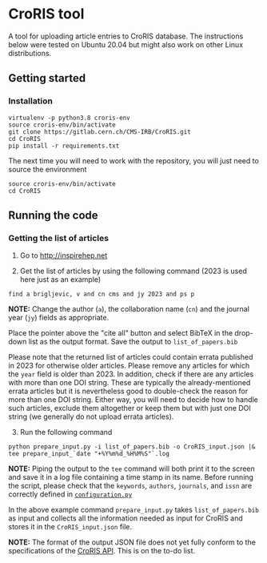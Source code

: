 # CroRIS tool

A tool for uploading article entries to CroRIS database. The instructions below were tested on Ubuntu 20.04 but might also work on other Linux distributions.

## Getting started

### Installation

```
virtualenv -p python3.8 croris-env
source croris-env/bin/activate
git clone https://gitlab.cern.ch/CMS-IRB/CroRIS.git
cd CroRIS
pip install -r requirements.txt
```

The next time you will need to work with the repository, you will just need to source the environment

```
source croris-env/bin/activate
cd CroRIS
```

## Running the code

### Getting the list of articles

1. Go to http://inspirehep.net

2. Get the list of articles by using the following command (2023 is used here just as an example)

```
find a brigljevic, v and cn cms and jy 2023 and ps p
```

**NOTE:** Change the author (`a`), the collaboration name (`cn`) and the journal year (`jy`) fields as appropriate.

Place the pointer above the "cite all" button and select BibTeX in the drop-down list as the output format. Save the output to `list_of_papers.bib`

Please note that the returned list of articles could contain errata published in 2023 for otherwise older articles. Please remove any articles for which the `year` field is older than 2023. In addition, check if there are any articles with more than one DOI string. These are typically the already-mentioned errata articles but it is nevertheless good to double-check the reason for more than one DOI string. Either way, you will need to decide how to handle such articles, exclude them altogether or keep them but with just one DOI string (we generally do not upload errata articles).

3. Run the following command

```
python prepare_input.py -i list_of_papers.bib -o CroRIS_input.json |& tee prepare_input_`date "+%Y%m%d_%H%M%S"`.log
```

**NOTE:** Piping the output to the `tee` command will both print it to the screen and save it in a log file containing a time stamp in its name. Before running the script, please check that the `keywords`, `authors`, `journals`, and `issn` are correctly defined in [`configuration.py`](https://gitlab.cern.ch/CMS-IRB/CroRIS/blob/master/configuration.py)

In the above example command `prepare_input.py` takes `list_of_papers.bib` as input and collects all the information needed as input for CroRIS and stores it in the `CroRIS_input.json` file.

**NOTE:** The format of the output JSON file does not yet fully conform to the specifications of the [CroRIS API](https://wiki.srce.hr/display/CRORIS/CROSBI+API). This is on the to-do list.

